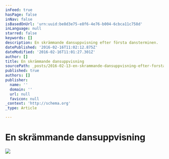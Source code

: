 ```yaml
---
inFeed: true
hasPage: false
inNav: false
isBasedOnUrl: 'urn:uuid:be8d3e75-e8f6-4e76-b004-6cbca11c758d'
inLanguage: null
starred: false
keywords: []
description: En skrämmande dansuppvisning efter första dansterminen.
datePublished: '2016-02-16T11:02:12.875Z'
dateModified: '2016-02-16T11:01:27.301Z'
author: []
title: En skrämmande dansuppvisning
sourcePath: _posts/2016-02-13-en-skrammande-dansuppvisning-efter-forsta-dansterminen.md
published: true
authors: []
publisher:
  name: ''
  domain: ''
  url: null
  favicon: null
_context: 'http://schema.org'
_type: Article

---
```

# En skrämmande dansuppvisning
![](https://the-grid-user-content.s3-us-west-2.amazonaws.com/6de01f62-f135-4840-9eb0-58157ab1abd6.png)